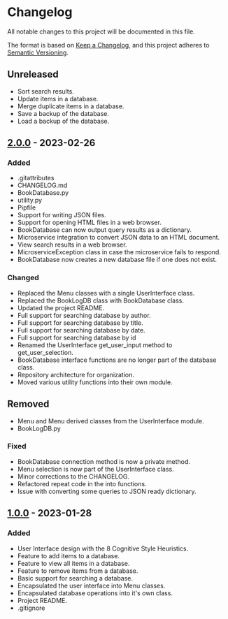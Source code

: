 # Changelog

All notable changes to this project will be documented in this file.

The format is based on [Keep a Changelog](https://keepachangelog.com/en/1.0.0/),
and this project adheres to [Semantic Versioning](https://semver.org/spec/v2.0.0.html).

## Unreleased

- Sort search results.
- Update items in a database.
- Merge duplicate items in a database.
- Save a backup of the database.
- Load a backup of the database.

## [2.0.0] - 2023-02-26

### Added

- .gitattributes
- CHANGELOG.md
- BookDatabase.py
- utility.py
- Pipfile
- Support for writing JSON files.
- Support for opening HTML files in a web browser.
- BookDatabase can now output query results as a dictionary.
- Microservice integration to convert JSON data to an HTML document.
- View search results in a web browser.
- MicroserviceException class in case the microservice fails to respond.
- BookDatabase now creates a new database file if one does not exist.

### Changed

- Replaced the Menu classes with a single UserInterface class.
- Replaced the BookLogDB class with BookDatabase class.
- Updated the project README.
- Full support for searching database by author.
- Full support for searching database by title.
- Full support for searching database by date.
- Full support for searching database by id
- Renamed the UserInterface get_user_input method to get_user_selection.
- BookDatabase interface functions are no longer part of the database class.
- Repository architecture for organization.
- Moved various utility functions into their own module.

## Removed

- Menu and Menu derived classes from the UserInterface module.
- BookLogDB.py

### Fixed

- BookDatabase connection method is now a private method.
- Menu selection is now part of the UserInterface class.
- Minor corrections to the CHANGELOG.
- Refactored repeat code in the into functions.
- Issue with converting some queries to JSON ready dictionary.

## [1.0.0] - 2023-01-28

### Added

- User Interface design with the 8 Cognitive Style Heuristics.
- Feature to add items to a database.
- Feature to view all items in a database.
- Feature to remove items from a database.
- Basic support for searching a database.
- Encapsulated the user interface into Menu classes.
- Encapsulated database operations into it's own class.
- Project README.
- .gitignore

[2.0.0]: https://github.com/4N0NYM0U5MY7H/CS361_Individual_Project/releases/tag/v2.0.0
[1.0.0]: https://github.com/4N0NYM0U5MY7H/CS361_Individual_Project/releases/tag/v1.0.0